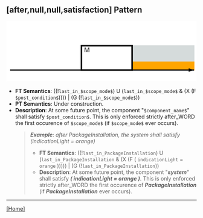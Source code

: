 ## [after,null,null,satisfaction] Pattern
![[after,null,null,satisfaction] Pattern](../../../_media/user-interface/examples/svgDiagrams/after_null_null_satisfaction.svg "[after,null,null,satisfaction] Pattern")
 * **FT Semantics**: ((!`last_in_$scope_mode$`) U (`last_in_$scope_mode$` & (X (F `$post_condition$`)))) | (G (!`last_in_$scope_mode$`))
 * **PT Semantics**: Under construction.
 * **Description**: At some future point, the component "`$component_name$`" shall satisfy `$post_condition$`. This is only enforced strictly after_WORD the first occurence of `$scope_mode$` (if `$scope_mode$` ever occurs).
   > **_Example_**: _after PackageInstallation,  the system shall   satisfy (indicationLight = orange)_   
   >  * **FT Semantics**: ((!`last_in_PackageInstallation`) U (`last_in_PackageInstallation` & (X (F ( `indicationLight` = `orange` ))))) | (G (!`last_in_PackageInstallation`))
   >  * **Description**: At some future point, the component "**_system_**" shall satisfy **_( indicationLight = orange )_**. This is only enforced strictly after_WORD the first occurence of **_PackageInstallation_** (if **_PackageInstallation_** ever occurs).
***
[[Home]](../semantics.md)
